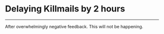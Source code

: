 # Delaying Killmails by 2 hours
<hr/>

After overwhelmingly negative feedback. This will not be happening.
